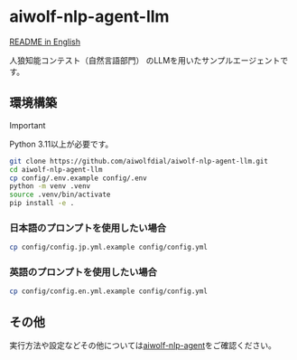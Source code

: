 # aiwolf-nlp-agent-llm

[README in English](/README.en.md)

人狼知能コンテスト（自然言語部門） のLLMを用いたサンプルエージェントです。

## 環境構築

> [!IMPORTANT]
> Python 3.11以上が必要です。

```bash
git clone https://github.com/aiwolfdial/aiwolf-nlp-agent-llm.git
cd aiwolf-nlp-agent-llm
cp config/.env.example config/.env
python -m venv .venv
source .venv/bin/activate
pip install -e .
```

### 日本語のプロンプトを使用したい場合
```bash
cp config/config.jp.yml.example config/config.yml
```

### 英語のプロンプトを使用したい場合
```bash
cp config/config.en.yml.example config/config.yml
```

## その他

実行方法や設定などその他については[aiwolf-nlp-agent](https://github.com/aiwolfdial/aiwolf-nlp-agent)をご確認ください。
